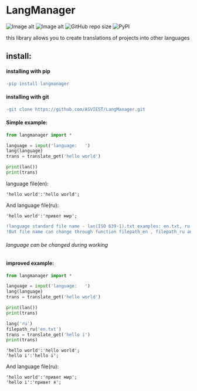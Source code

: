 # LangManager

![Image alt](https://img.shields.io/github/license/ASVIEST/LangManager?logo=GitHub&logoColor=orange&style=flat-square)
![Image alt](https://img.shields.io/discord/762602867088818218?color=green&label=server&logo=discord&logoColor=white&style=flat-square)
![GitHub repo size](https://img.shields.io/github/repo-size/ASVIEST/LangManager?color=green&label=size&logo=GitHub&logoColor=cAF7a6&style=flat-square)
![PyPI](https://img.shields.io/pypi/v/langmanager?color=yellow&label=version&logo=pypi&logoColor=green&style=flat-square)

this library allows you to create translations of projects into other languages

## install:
#### installing with pip
```diff
-pip install langmanager
```
#### installing with git
```diff
-git clone https://github.com/ASVIEST/LangManager.git
```

#### Simple example:
```python
from langmanager import *

language = input('language:   ')
lang(language)
trans = translate_get('hello world')

print(lan())
print(trans)
```
language file(en):
```
'hello world':'hello world';
```
And language file(ru):
```
'hello world':'привет мир';
```
```diff
!language standard file name - lan(ISO 639-1).txt examples: en.txt, ru.txt, zh.txt
!But file name can change through function filepath_en , filepath_ru and others
```
###### language can be changed during working
#### improved example:
```python
from langmanager import *

language = input('language:   ')
lang(language)
trans = translate_get('hello world')

print(lan())
print(trans)

lang('ru')
filepath_ru('en.txt')
trans = translate_get('hello i')
print(trans)
```
```
'hello world':'hello world';
'hello i':'hello i';
```
And language file(ru):
```
'hello world':'привет мир';
'hello i':'привет я';
```

